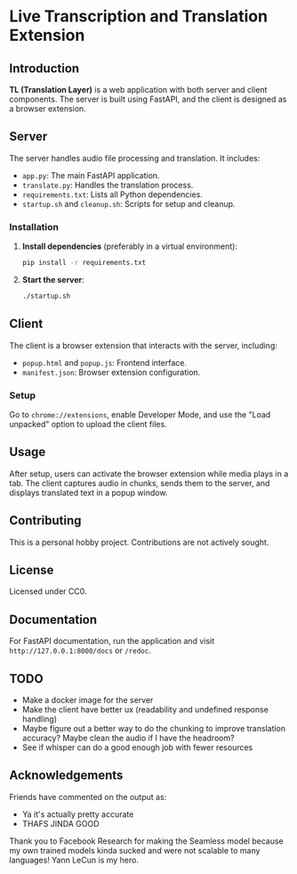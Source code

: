 
# Live Transcription and Translation Extension

## Introduction
**TL (Translation Layer)** is a web application with both server and client components. The server is built using FastAPI, and the client is designed as a browser extension.

## Server
The server handles audio file processing and translation. It includes:
- `app.py`: The main FastAPI application.
- `translate.py`: Handles the translation process.
- `requirements.txt`: Lists all Python dependencies.
- `startup.sh` and `cleanup.sh`: Scripts for setup and cleanup.

### Installation
1. **Install dependencies** (preferably in a virtual environment):
   ```sh
   pip install -r requirements.txt
   ```
2. **Start the server**:
   ```sh
   ./startup.sh
   ```

## Client
The client is a browser extension that interacts with the server, including:
- `popup.html` and `popup.js`: Frontend interface.
- `manifest.json`: Browser extension configuration.

### Setup
Go to `chrome://extensions`, enable Developer Mode, and use the "Load unpacked" option to upload the client files.

## Usage
After setup, users can activate the browser extension while media plays in a tab. The client captures audio in chunks, sends them to the server, and displays translated text in a popup window.

## Contributing
This is a personal hobby project. Contributions are not actively sought.

## License
Licensed under CC0.

## Documentation
For FastAPI documentation, run the application and visit `http://127.0.0.1:8000/docs` or `/redoc`.

## TODO
- Make a docker image for the server
- Make the client have better ux (readability and undefined response handling)
- Maybe figure out a better way to do the chunking to improve translation accuracy? Maybe clean the audio if I have the headroom?
- See if whisper can do a good enough job with fewer resources

## Acknowledgements
Friends have commented on the output as:
- Ya it's actually pretty accurate
- THAFS JINDA GOOD

Thank you to Facebook Research for making the Seamless model because my own trained models kinda sucked and were not scalable to many languages! Yann LeCun is my hero.
